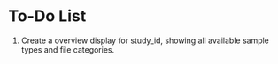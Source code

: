 # To-Do List

1. Create a overview display for study_id, showing all available sample types and file categories.
